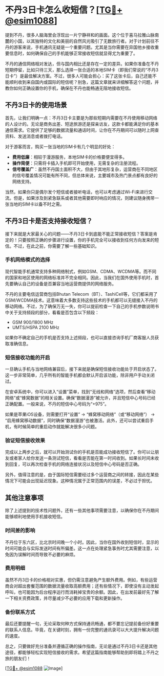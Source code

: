 # 不丹3日卡怎么收短信？[[TG💪+ @esim1088](https://t.me/s/esim1088)]

提到不丹，很多人脑海里会浮现出一片宁静祥和的画面。这个位于喜马拉雅山脉南麓的小国，以其独特的文化和美丽的自然风光吸引了无数旅行者。对于计划前往不丹的游客来说，手机通讯无疑是一个重要问题。尤其是当你需要在异国他乡接收重要信息时，如何确保自己的手机能够正常接收短信就显得尤为重要了。

不丹的通信网络相对发达，但与国内相比还是存在一定的差异。如果你准备在不丹短期停留，比如只待三天，那么选择一张合适的本地SIM卡（即我们常说的“不丹3日卡”）是最佳解决方案。不过，很多人可能会担心：买了这张卡后，自己还能不能顺利收到来自国内或国际的短信呢？别急，这篇文章就来详细解答这个问题，并教你如何正确设置你的手机，确保在不丹也能畅通无阻地接收短信。

## 不丹3日卡的使用场景

首先，让我们明确一点：不丹3日卡主要是为那些短期内需要在不丹使用移动网络的人设计的。无论是商务出差、短途旅游还是探亲访友，这款卡都能满足你的基本通信需求。它提供了足够的数据流量和通话时间，让你在不丹期间可以随时上网查资料、发送消息或者拨打电话。

对于游客而言，购买一张当地的SIM卡有几个明显的好处：
- **费用低廉**：相较于漫游服务，本地SIM卡的价格要便宜得多。
- **操作简便**：只需将卡插入手机即可开始使用，无需复杂的注册流程。
- **信号覆盖广**：虽然不丹国土面积不大，但由于其地形复杂，运营商在不同地区的信号覆盖情况可能有所不同，但总体来说，主要城市及热门景点都有良好的网络支持。

当然，如果你只是偶尔发个短信或者接听电话，也可以考虑通过Wi-Fi来进行交流。但是，如果涉及到紧急联系或者其他需要即时响应的情况，则建议随身携带一张当地的SIM卡以备不时之需。

## 不丹3日卡是否支持接收短信？

接下来就是大家最关心的问题——不丹3日卡到底能不能正常接收短信？答案是肯定的！只要按照正确的步骤进行设置，你的手机完全可以接收到任何方向发来的短信。不过，在此之前，你需要了解一些基础知识。

### 手机网络模式的选择

现代智能手机通常支持多种网络制式，例如GSM、CDMA、WCDMA等。而不同的国家和地区使用的网络标准并不完全相同。因此，当我们在国外使用手机时，首先要确认自己的设备是否兼容当地运营商提供的网络服务。

不丹的主要电信运营商包括Bhutan Telecom（BT）、TashiCell等，它们都采用了GSM/WCDMA技术。这意味着大多数支持这些技术的手机都可以无缝接入不丹的移动网络。不过，为了确保万无一失，你可以提前检查一下自己的手机参数说明书中关于支持频段的部分，看看是否包含以下频段：

- GSM 900/1800 MHz
- UMTS/HSPA 2100 MHz

如果你不确定自己的手机是否支持上述频段，也可以直接咨询手机厂商客服人员获取准确信息。

### 短信接收功能的开启

一旦确认手机与当地网络兼容后，接下来就是确保短信接收功能处于开启状态了。这一步非常简单，几乎所有的智能手机都会默认开启该功能，除非用户手动关闭过。

在安卓系统中，你可以进入“设置”菜单，找到“无线和网络”选项，然后查看“移动网络”或“蜂窝数据”的相关设置。确保“数据漫游”被允许，并且短信中心号码已经正确配置。一般来说，不丹的短信中心号码为“+975”。

如果是苹果iOS设备，则需要打开“设置” -> “蜂窝移动网络”（或“移动网络”） -> “启用蜂窝移动数据”，同时确保“数据漫游”也被激活。此外，还可以尝试重启手机，有时候简单的重启动作就能解决很多小问题。

### 验证短信接收效果

完成以上两步之后，就可以开始测试你的手机是否能成功接收短信了。你可以让朋友或者家人给你发送一条测试短信，看看是否能在第一时间收到。如果长时间未收到回复，可以再次检查手机的网络连接状况以及短信中心号码是否正确。

另外，值得注意的是，由于国际短信需要经过多个运营商之间的转接，因此在某些情况下可能会出现延迟现象。这种情况属于正常范围内的误差，不必过于担忧。

## 其他注意事项

除了上述提到的技术性问题外，还有一些其他事项需要注意，以确保你在不丹期间能够顺利地使用手机接收短信。

### 时间差的影响

不丹位于东六区，比北京时间晚一个小时。因此，当你在国外收到短信时，显示的时间可能会与实际发送时间有所偏差。这一点在处理紧急事务时尤其需要注意，以免因为误解时间而导致不必要的麻烦。

### 费用明细

虽然不丹3日卡的价格相对实惠，但仍需注意避免产生额外费用。例如，有些运营商会对超出套餐范围的数据流量收取高额费用；还有些情况下，即使没有主动发起呼叫，也可能因为后台程序运行而消耗掉宝贵的余额。因此，在出发前最好先了解一下相关资费政策，并尽量减少不必要的应用下载和更新操作。

### 备份联系方式

最后还要提醒一句，无论采取何种方式保持通讯畅通，都不要忘记提前备份好重要的联系人信息。毕竟，在关键时刻，拥有一份完整的通讯录可以大大提升解决问题的速度。

总之，只要做好充分准备并遵循正确的操作指南，无论是通过不丹3日卡还是其他途径，都能够轻松实现短信接收的需求。希望这篇指南能够帮助到即将踏上不丹之旅的朋友们！

[[TG💪+ @esim1088](https://t.me/s/esim1088) ![Image](https://i.postimg.cc/4NQfJmqS/Snipaste-2025-05-13-00-14-12.png)]